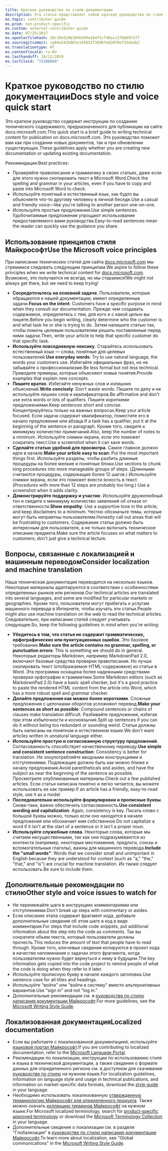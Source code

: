 ```yaml
---
title: Краткое руководство по стилю документации
description: Эта статья представляет собой краткое руководство по стилю документации, содержащее общие принципы для начала работы по написанию статей для сайта docs.microsoft.com.
ms.topic: contributor-guide
ms.prod: non-product-specific
ms.custom: external-contributor-guide
ms.date: 07/25/2017
ms.openlocfilehash: 28c10e52db304b599e1b4f5cf40acc2f886971ff
ms.sourcegitcommit: ca84e542b081e145052f38967e826f6ef25da1b2
ms.translationtype: HT
ms.contentlocale: ru-RU
ms.lasthandoff: 10/12/2019
ms.locfileid: "72288660"
---
```

# <a name="docs-style-and-voice-quick-start"></a><span data-ttu-id="a16e3-103">Краткое руководство по стилю документации</span><span class="sxs-lookup"><span data-stu-id="a16e3-103">Docs style and voice quick start</span></span>

<span data-ttu-id="a16e3-104">Это краткое руководство содержит инструкции по созданию технического содержимого, предназначенного для публикации на сайте docs.microsoft.com.</span><span class="sxs-lookup"><span data-stu-id="a16e3-104">This quick start is a brief guide to writing technical content for publication on docs.microsoft.com.</span></span> <span data-ttu-id="a16e3-105">Это руководство поможет вам как при создании новых документов, так и при обновлении существующих.</span><span class="sxs-lookup"><span data-stu-id="a16e3-105">These guidelines apply whether you are creating new documentation or updating existing documentation.</span></span>

<span data-ttu-id="a16e3-106">Рекомендации:</span><span class="sxs-lookup"><span data-stu-id="a16e3-106">Best practices:</span></span>

- <span data-ttu-id="a16e3-107">Проверяйте правописание и грамматику в своих статьях, даже если для этого нужно скопировать текст в Microsoft Word.</span><span class="sxs-lookup"><span data-stu-id="a16e3-107">Check the spelling and grammar in your articles, even if you have to copy and paste into Microsoft Word to check.</span></span>
- <span data-ttu-id="a16e3-108">Используйте понятный и естественный язык, как будто вы объясняете что-то другому человеку в личной беседе.</span><span class="sxs-lookup"><span data-stu-id="a16e3-108">Use a casual and friendly voice—like you're talking to another person one-on-one.</span></span>
- <span data-ttu-id="a16e3-109">Используйте простые предложения.</span><span class="sxs-lookup"><span data-stu-id="a16e3-109">Use simple sentences.</span></span> <span data-ttu-id="a16e3-110">Удобочитаемые предложения упрощают использование предоставляемого вами руководства.</span><span class="sxs-lookup"><span data-stu-id="a16e3-110">Easy-to-read sentences mean the reader can quickly use the guidance you share.</span></span>

## <a name="use-the-microsoft-voice-principles"></a><span data-ttu-id="a16e3-111">Использование принципов стиля Майкрософт</span><span class="sxs-lookup"><span data-stu-id="a16e3-111">Use the Microsoft voice principles</span></span>

<span data-ttu-id="a16e3-112">При написании технических статей для сайта [docs.microsoft.com](https://docs.microsoft.com) мы стремимся следовать следующим принципам.</span><span class="sxs-lookup"><span data-stu-id="a16e3-112">We aspire to follow these principles when we write technical content for [docs.microsoft.com](https://docs.microsoft.com).</span></span> <span data-ttu-id="a16e3-113">Возможно, это получается не всегда, но мы стараемся!</span><span class="sxs-lookup"><span data-stu-id="a16e3-113">We might not always get there, but we need to keep trying!</span></span>

- <span data-ttu-id="a16e3-114">**Сосредоточьтесь на основной задаче**. Пользователи, которые обращаются к нашей документации, имеют определенные задачи.</span><span class="sxs-lookup"><span data-stu-id="a16e3-114">**Focus on the intent**: Customers have a specific purpose in mind when they consult our documentation.</span></span> <span data-ttu-id="a16e3-115">Прежде чем создавать содержимое, определитесь с тем, для кого и с какой целью вы пишете.</span><span class="sxs-lookup"><span data-stu-id="a16e3-115">Before you begin writing, clearly determine who the customer is and what task he or she is trying to do.</span></span> <span data-ttu-id="a16e3-116">Затем напишите статью так, чтобы помочь целевым пользователям решить поставленные перед ними задачи.</span><span class="sxs-lookup"><span data-stu-id="a16e3-116">Then, write your article to help that specific customer do that specific task.</span></span>
- <span data-ttu-id="a16e3-117">**Используйте повседневную лексику**. Старайтесь использовать естественный язык — слова, понятные для целевых пользователей.</span><span class="sxs-lookup"><span data-stu-id="a16e3-117">**Use everyday words**: Try to use natural language, the words your customers use.</span></span> <span data-ttu-id="a16e3-118">Избегайте официальных фраз, но не забывайте о профессионализме.</span><span class="sxs-lookup"><span data-stu-id="a16e3-118">Be less formal but not less technical.</span></span> <span data-ttu-id="a16e3-119">Приводите примеры, которые объясняют новые понятия.</span><span class="sxs-lookup"><span data-stu-id="a16e3-119">Provide examples that explain new concepts.</span></span>
- <span data-ttu-id="a16e3-120">**Пишите кратко**. Избегайте ненужных слов и излишних объяснений.</span><span class="sxs-lookup"><span data-stu-id="a16e3-120">**Write concisely**: Don't waste words.</span></span> <span data-ttu-id="a16e3-121">Пишите по делу и не используйте лишних слов и квалификаторов.</span><span class="sxs-lookup"><span data-stu-id="a16e3-121">Be affirmative and don't use extra words or lots of qualifiers.</span></span> <span data-ttu-id="a16e3-122">Пишите короткими предложениями.</span><span class="sxs-lookup"><span data-stu-id="a16e3-122">Keep sentences short and concise.</span></span> <span data-ttu-id="a16e3-123">Концентрируйтесь только на важных вопросах.</span><span class="sxs-lookup"><span data-stu-id="a16e3-123">Keep your article focused.</span></span> <span data-ttu-id="a16e3-124">Если задача содержит квалификатор, поместите его в начало предложения или абзаца.</span><span class="sxs-lookup"><span data-stu-id="a16e3-124">If a task has a qualifier, put it at the beginning of the sentence or paragraph.</span></span> <span data-ttu-id="a16e3-125">Кроме того, сведите к минимуму количество примечаний.</span><span class="sxs-lookup"><span data-stu-id="a16e3-125">Also, keep the number of notes to a minimum.</span></span> <span data-ttu-id="a16e3-126">Используйте снимки экрана, если это поможет сократить текст.</span><span class="sxs-lookup"><span data-stu-id="a16e3-126">Use a screenshot when it can save words.</span></span>
- <span data-ttu-id="a16e3-127">**Сделайте статью удобной для просмотра**. Самое главное должно идти в начале.</span><span class="sxs-lookup"><span data-stu-id="a16e3-127">**Make your article easy to scan**: Put the most important things first.</span></span> <span data-ttu-id="a16e3-128">Используйте разделы, чтобы разбить длинные процедуры на более мелкие и понятные блоки.</span><span class="sxs-lookup"><span data-stu-id="a16e3-128">Use sections to chunk long procedures into more manageable groups of steps.</span></span> <span data-ttu-id="a16e3-129">(Длинными считаются процедуры, содержащие более 12 шагов.) Используйте снимки экрана, если это поможет внести ясность в текст.</span><span class="sxs-lookup"><span data-stu-id="a16e3-129">(Procedures with more than 12 steps are probably too long.) Use a screenshot when it adds clarity.</span></span>
- <span data-ttu-id="a16e3-130">**Демонстрируйте поддержку и участие**. Используйте дружелюбный тон и сведите к минимуму количество заявлений об отказе от ответственности.</span><span class="sxs-lookup"><span data-stu-id="a16e3-130">**Show empathy**: Use a supportive tone in the article, and keep disclaimers to a minimum.</span></span> <span data-ttu-id="a16e3-131">Честно обозначьте темы, которые могут быть неприятны пользователям.</span><span class="sxs-lookup"><span data-stu-id="a16e3-131">Honestly call out areas that will be frustrating to customers.</span></span> <span data-ttu-id="a16e3-132">Содержание статьи должно быть интересным для пользователя, а не только включать техническое описание предмета.</span><span class="sxs-lookup"><span data-stu-id="a16e3-132">Make sure the article focuses on what matters to customers; don't just give a technical lecture.</span></span>

## <a name="consider-localization-and-machine-translation"></a><span data-ttu-id="a16e3-133">Вопросы, связанные с локализацией и машинным переводом</span><span class="sxs-lookup"><span data-stu-id="a16e3-133">Consider localization and machine translation</span></span>

<span data-ttu-id="a16e3-134">Наша техническая документация переводится на несколько языков. Некоторые материалы адаптируются в соответствии с особенностями определенных рынков или регионов.</span><span class="sxs-lookup"><span data-stu-id="a16e3-134">Our technical articles are translated into several languages, and some are modified for particular markets or geographies.</span></span> <span data-ttu-id="a16e3-135">Кроме того, пользователи могут прибегать к услугам машинного перевода в Интернете, чтобы изучать эти статьи.</span><span class="sxs-lookup"><span data-stu-id="a16e3-135">People might also use machine translation on the web to read the technical articles.</span></span> <span data-ttu-id="a16e3-136">Следовательно, при написании статей следует учитывать следующее:</span><span class="sxs-lookup"><span data-stu-id="a16e3-136">So, keep the following guidelines in mind when you're writing:</span></span>

- <span data-ttu-id="a16e3-137">**Убедитесь в том, что статья не содержит грамматических, орфографических или пунктуационных ошибок**. Это базовое требование.</span><span class="sxs-lookup"><span data-stu-id="a16e3-137">**Make sure the article contains no grammar, spelling, or punctuation errors**: This is something we should do in general.</span></span> <span data-ttu-id="a16e3-138">Некоторые редакторы Markdown, например MarkdownPad 2.0, включают базовые средства проверки правописания. Но лучше скопировать текст (отображаемое HTML-содержимое) из статьи в Word. Эта программа оснащена более надежными средствами проверки орфографии и грамматики.</span><span class="sxs-lookup"><span data-stu-id="a16e3-138">Some Markdown editors (such as MarkdownPad 2.0) have a basic spell checker, but it's a good practice to paste the rendered HTML content from the article into Word, which has a more robust spell and grammar checker.</span></span>
- <span data-ttu-id="a16e3-139">**Делайте предложения как можно более короткими**. Сложные предложения с цепочками оборотов усложняют перевод.</span><span class="sxs-lookup"><span data-stu-id="a16e3-139">**Make your sentences as short as possible**: Compound sentences or chains of clauses make translation difficult.</span></span> <span data-ttu-id="a16e3-140">Разбивайте предложения, избегая при этом избыточности и косноязычия.</span><span class="sxs-lookup"><span data-stu-id="a16e3-140">Split up sentences if you can do it without being too redundant or sounding weird.</span></span> <span data-ttu-id="a16e3-141">Статьи должны быть написаны на понятном и естественном языке.</span><span class="sxs-lookup"><span data-stu-id="a16e3-141">We don't want articles written in unnatural language either.</span></span>
- <span data-ttu-id="a16e3-142">**Используйте простую и согласованную структуру предложений**. Согласованность способствует качественному переводу.</span><span class="sxs-lookup"><span data-stu-id="a16e3-142">**Use simple and consistent sentence construction**: Consistency is better for translation.</span></span> <span data-ttu-id="a16e3-143">Не злоупотребляйте вводными конструкциями и отступлениями. Подлежащее должно быть как можно ближе к началу предложения.</span><span class="sxs-lookup"><span data-stu-id="a16e3-143">Avoid parentheticals and asides, and have the subject as near the beginning of the sentence as possible.</span></span> <span data-ttu-id="a16e3-144">Просмотрите опубликованные материалы.</span><span class="sxs-lookup"><span data-stu-id="a16e3-144">Check out a few published articles.</span></span> <span data-ttu-id="a16e3-145">Если статья написана понятно и легко читается, вы можете использовать ее как пример.</span><span class="sxs-lookup"><span data-stu-id="a16e3-145">If an article has a friendly, easy-to-read style, use it as a model.</span></span>
- <span data-ttu-id="a16e3-146">**Последовательно используйте формулировки и прописные буквы**. Снова-таки, важно обеспечить согласованность.</span><span class="sxs-lookup"><span data-stu-id="a16e3-146">**Use consistent wording and capitalization**: Again, consistency is key.</span></span> <span data-ttu-id="a16e3-147">Писать слово с большой буквы можно, только если оно находится в начале предложения или обозначает имя собственное.</span><span class="sxs-lookup"><span data-stu-id="a16e3-147">Do not capitalize a word if it isn't at the start of a sentence or it isn't a proper noun.</span></span>
- <span data-ttu-id="a16e3-148">**Используйте служебные слова**. Некоторые слова, которые мы считаем несущественными, так как они подразумеваются из контекста (например, некоторые местоимения, предлоги, союзы и вспомогательные глаголы), важны для машинного перевода.</span><span class="sxs-lookup"><span data-stu-id="a16e3-148">**Include the "small words"**: Words that we consider small and unimportant in English because they are understood for context (such as "a," "the," "that," and "is") are crucial for machine translation.</span></span> <span data-ttu-id="a16e3-149">Их также следует использовать.</span><span class="sxs-lookup"><span data-stu-id="a16e3-149">Be sure to include them.</span></span>

## <a name="other-style-and-voice-issues-to-watch-for"></a><span data-ttu-id="a16e3-150">Дополнительные рекомендации по стилю</span><span class="sxs-lookup"><span data-stu-id="a16e3-150">Other style and voice issues to watch for</span></span>

- <span data-ttu-id="a16e3-151">Не перемежайте шаги в инструкциях комментариями или отступлениями.</span><span class="sxs-lookup"><span data-stu-id="a16e3-151">Don't break up steps with commentary or asides.</span></span>
- <span data-ttu-id="a16e3-152">Если описание этапа содержит фрагмент кода, добавьте дополнительные сведения об этом шаге в код в виде комментария.</span><span class="sxs-lookup"><span data-stu-id="a16e3-152">For steps that include code snippets, put additional information about the step into the code as comments.</span></span> <span data-ttu-id="a16e3-153">Так вы сократите объем текста, который пользователи должны прочесть.</span><span class="sxs-lookup"><span data-stu-id="a16e3-153">This reduces the amount of text that people have to read through.</span></span> <span data-ttu-id="a16e3-154">Кроме того, ключевые сведения копируются в проект кода в качестве напоминания о задачах этого фрагмента, когда пользователям нужно будет вернуться к нему в будущем.</span><span class="sxs-lookup"><span data-stu-id="a16e3-154">The key information gets copied into the code project to remind people of what the code is doing when they refer to it later.</span></span>
- <span data-ttu-id="a16e3-155">Используйте прописную букву в начале каждого заголовка.</span><span class="sxs-lookup"><span data-stu-id="a16e3-155">Use sentence case for all titles and headings.</span></span>
- <span data-ttu-id="a16e3-156">Используйте "войти" или "войти в систему" вместо альтернативных вариантов.</span><span class="sxs-lookup"><span data-stu-id="a16e3-156">Use "sign in" and not "log in."</span></span>
- <span data-ttu-id="a16e3-157">Дополнительные рекомендации см. в [руководстве по стилю написания документации Майкрософт](https://docs.microsoft.com/style-guide/welcome).</span><span class="sxs-lookup"><span data-stu-id="a16e3-157">For more guidelines, see the [Microsoft Writing Style Guide](https://docs.microsoft.com/style-guide/welcome).</span></span>

## <a name="localized-documentation"></a><span data-ttu-id="a16e3-158">Локализованная документация</span><span class="sxs-lookup"><span data-stu-id="a16e3-158">Localized documentation</span></span>

- <span data-ttu-id="a16e3-159">Если вы работаете с локализованной документацией, используйте [языковой портал Майкрософт](https://www.microsoft.com/Language/Default.aspx).</span><span class="sxs-lookup"><span data-stu-id="a16e3-159">If you are contributing to localized documentation, refer to the [Microsoft Language Portal](https://www.microsoft.com/Language/Default.aspx).</span></span>
- <span data-ttu-id="a16e3-160">Рекомендации по локализации, инструкции по использованию стиля и языка в технической документации, а также сведения о формате данных для определенного региона см. в доступном для скачивания [руководстве по стилю](https://www.microsoft.com/Language/StyleGuides) на нужном языке.</span><span class="sxs-lookup"><span data-stu-id="a16e3-160">For localization guidelines, information on language style and usage in technical publications, and information on market-specific data formats, download the [style guide](https://www.microsoft.com/Language/StyleGuides) in your language.</span></span>
- <span data-ttu-id="a16e3-161">Необходимо использовать локализованную [утвержденную терминологию Майкрософт для определенного продукта](https://www.microsoft.com/Language/Default.aspx). Также можно скачать [коллекцию терминов Майкрософт](https://www.microsoft.com/language/Terminology) на нужном языке.</span><span class="sxs-lookup"><span data-stu-id="a16e3-161">For Microsoft localized terminology, search for [product-specific approved terminology](https://www.microsoft.com/Language/Default.aspx) or download the [Microsoft Terminology Collection](https://www.microsoft.com/language/Terminology) in your language.</span></span>
- <span data-ttu-id="a16e3-162">Дополнительные сведения о локализации см. в разделе "Глобализация" в [руководстве по стилю написания документации Майкрософт](https://docs.microsoft.com/style-guide/global-communications).</span><span class="sxs-lookup"><span data-stu-id="a16e3-162">To learn more about localization, see "Global communications" in the [Microsoft Writing Style Guide](https://docs.microsoft.com/style-guide/global-communications).</span></span>

